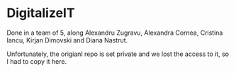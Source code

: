 # DigitalizeIT

Done in a team of 5, along Alexandru Zugravu, Alexandra Cornea, Cristina Iancu, Kirjan Dimovski and Diana Nastrut. 

Unfortunately, the origianl repo is set private and we lost the access to it, so I had to copy it here.
